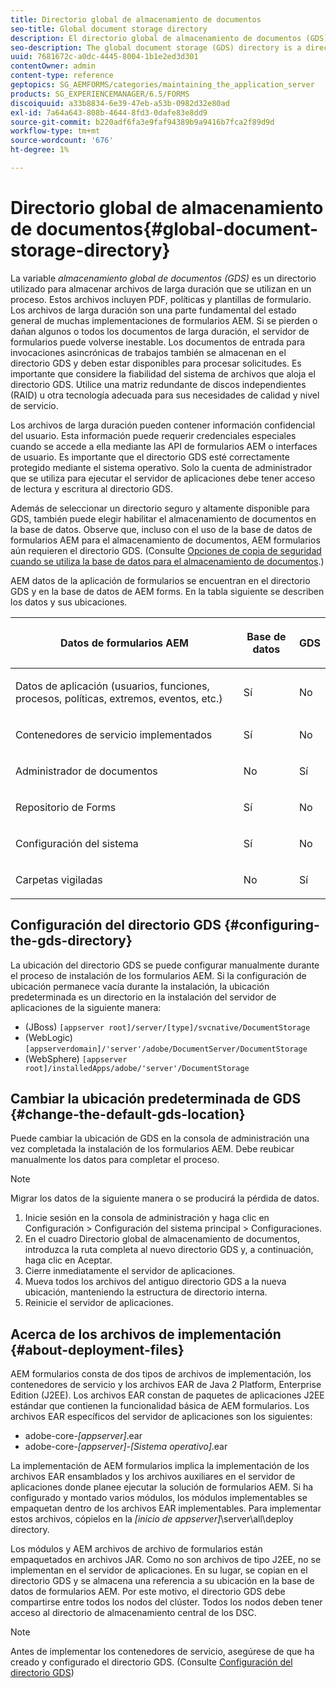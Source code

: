 ```yaml
---
title: Directorio global de almacenamiento de documentos
seo-title: Global document storage directory
description: El directorio global de almacenamiento de documentos (GDS) es un directorio utilizado para almacenar archivos de larga duración que se utilizan dentro de un proceso.
seo-description: The global document storage (GDS) directory is a directory used to store long-lived files that are used within a process.
uuid: 7681672c-a0dc-4445-8004-1b1e2ed3d301
contentOwner: admin
content-type: reference
geptopics: SG_AEMFORMS/categories/maintaining_the_application_server
products: SG_EXPERIENCEMANAGER/6.5/FORMS
discoiquuid: a33b8834-6e39-47eb-a53b-0982d32e80ad
exl-id: 7a64a643-808b-4644-8fd3-0dafe83e8dd9
source-git-commit: b220adf6fa3e9faf94389b9a9416b7fca2f89d9d
workflow-type: tm+mt
source-wordcount: '676'
ht-degree: 1%

---
```


# Directorio global de almacenamiento de documentos{#global-document-storage-directory}

La variable *almacenamiento global de documentos (GDS)* es un directorio utilizado para almacenar archivos de larga duración que se utilizan en un proceso. Estos archivos incluyen PDF, políticas y plantillas de formulario. Los archivos de larga duración son una parte fundamental del estado general de muchas implementaciones de formularios AEM. Si se pierden o dañan algunos o todos los documentos de larga duración, el servidor de formularios puede volverse inestable. Los documentos de entrada para invocaciones asincrónicas de trabajos también se almacenan en el directorio GDS y deben estar disponibles para procesar solicitudes. Es importante que considere la fiabilidad del sistema de archivos que aloja el directorio GDS. Utilice una matriz redundante de discos independientes (RAID) u otra tecnología adecuada para sus necesidades de calidad y nivel de servicio.

Los archivos de larga duración pueden contener información confidencial del usuario. Esta información puede requerir credenciales especiales cuando se accede a ella mediante las API de formularios AEM o interfaces de usuario. Es importante que el directorio GDS esté correctamente protegido mediante el sistema operativo. Solo la cuenta de administrador que se utiliza para ejecutar el servidor de aplicaciones debe tener acceso de lectura y escritura al directorio GDS.

Además de seleccionar un directorio seguro y altamente disponible para GDS, también puede elegir habilitar el almacenamiento de documentos en la base de datos. Observe que, incluso con el uso de la base de datos de formularios AEM para el almacenamiento de documentos, AEM formularios aún requieren el directorio GDS. (Consulte [Opciones de copia de seguridad cuando se utiliza la base de datos para el almacenamiento de documentos](/help/forms/using/admin-help/files-back-recover.md#backup-options-when-database-is-used-for-document-storage).)

AEM datos de la aplicación de formularios se encuentran en el directorio GDS y en la base de datos de AEM forms. En la tabla siguiente se describen los datos y sus ubicaciones.

<table>
 <thead>
  <tr>
   <th><p>Datos de formularios AEM</p></th>
   <th><p>Base de datos</p></th>
   <th><p>GDS</p></th>
  </tr>
 </thead>
 <tbody>
  <tr>
   <td><p>Datos de aplicación (usuarios, funciones, procesos, políticas, extremos, eventos, etc.)</p></td>
   <td><p>Sí</p></td>
   <td><p>No</p></td>
  </tr>
  <tr>
   <td><p>Contenedores de servicio implementados</p></td>
   <td><p>Sí</p></td>
   <td><p>No</p></td>
  </tr>
  <tr>
   <td><p>Administrador de documentos </p></td>
   <td><p>No</p></td>
   <td><p>Sí</p></td>
  </tr>
  <tr>
   <td><p>Repositorio de Forms</p></td>
   <td><p>Sí</p></td>
   <td><p>No</p></td>
  </tr>
  <tr>
   <td><p>Configuración del sistema</p></td>
   <td><p>Sí</p></td>
   <td><p>No</p></td>
  </tr>
  <tr>
   <td><p>Carpetas vigiladas</p></td>
   <td><p>No</p></td>
   <td><p>Sí</p></td>
  </tr>
 </tbody>
</table>

## Configuración del directorio GDS {#configuring-the-gds-directory}

La ubicación del directorio GDS se puede configurar manualmente durante el proceso de instalación de los formularios AEM. Si la configuración de ubicación permanece vacía durante la instalación, la ubicación predeterminada es un directorio en la instalación del servidor de aplicaciones de la siguiente manera:

* (JBoss) `[appserver root]/server/[type]/svcnative/DocumentStorage`
* (WebLogic) `[appserverdomain]/'server'/adobe/DocumentServer/DocumentStorage`
* (WebSphere) `[appserver root]/installedApps/adobe/'server'/DocumentStorage`

## Cambiar la ubicación predeterminada de GDS {#change-the-default-gds-location}

Puede cambiar la ubicación de GDS en la consola de administración una vez completada la instalación de los formularios AEM. Debe reubicar manualmente los datos para completar el proceso.

>[!NOTE]
>
>Migrar los datos de la siguiente manera o se producirá la pérdida de datos.

1. Inicie sesión en la consola de administración y haga clic en Configuración > Configuración del sistema principal > Configuraciones.
1. En el cuadro Directorio global de almacenamiento de documentos, introduzca la ruta completa al nuevo directorio GDS y, a continuación, haga clic en Aceptar.
1. Cierre inmediatamente el servidor de aplicaciones.
1. Mueva todos los archivos del antiguo directorio GDS a la nueva ubicación, manteniendo la estructura de directorio interna.
1. Reinicie el servidor de aplicaciones.

## Acerca de los archivos de implementación {#about-deployment-files}

AEM formularios consta de dos tipos de archivos de implementación, los contenedores de servicio y los archivos EAR de Java 2 Platform, Enterprise Edition (J2EE). Los archivos EAR constan de paquetes de aplicaciones J2EE estándar que contienen la funcionalidad básica de AEM formularios. Los archivos EAR específicos del servidor de aplicaciones son los siguientes:

* adobe-core-*[appserver]*.ear
* adobe-core-*[appserver]*-*[Sistema operativo]*.ear

La implementación de AEM formularios implica la implementación de los archivos EAR ensamblados y los archivos auxiliares en el servidor de aplicaciones donde planee ejecutar la solución de formularios AEM. Si ha configurado y montado varios módulos, los módulos implementables se empaquetan dentro de los archivos EAR implementables. Para implementar estos archivos, cópielos en la *[inicio de appserver]*\server\all\deploy directory.

Los módulos y AEM archivos de archivo de formularios están empaquetados en archivos JAR. Como no son archivos de tipo J2EE, no se implementan en el servidor de aplicaciones. En su lugar, se copian en el directorio GDS y se almacena una referencia a su ubicación en la base de datos de formularios AEM. Por este motivo, el directorio GDS debe compartirse entre todos los nodos del clúster. Todos los nodos deben tener acceso al directorio de almacenamiento central de los DSC.

>[!NOTE]
>
>Antes de implementar los contenedores de servicio, asegúrese de que ha creado y configurado el directorio GDS. (Consulte [Configuración del directorio GDS](global-document-storage-directory.md#configuring-the-gds-directory))
